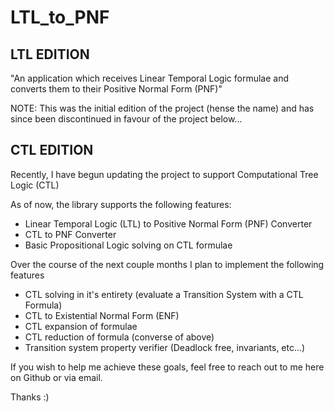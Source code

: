 # LTL_to_PNF
## LTL EDITION
"An application which receives Linear Temporal Logic formulae and converts them to their Positive Normal Form (PNF)"

NOTE: This was the initial edition of the project (hense the name) and has since been discontinued in favour of the project below...

## CTL EDITION
 Recently, I have begun updating the project to support Computational Tree Logic (CTL)
 
 As of now, the library supports the following features:
 
 * Linear Temporal Logic (LTL) to Positive Normal Form (PNF) Converter
 * CTL to PNF Converter
 * Basic Propositional Logic solving on CTL formulae
 
 Over the course of the next couple months I plan to implement the following features
 
 * CTL solving in it's entirety (evaluate a Transition System with a CTL Formula)
 * CTL to Existential Normal Form (ENF)
 * CTL expansion of formulae
 * CTL reduction of formula (converse of above)
 * Transition system property verifier (Deadlock free, invariants, etc...)

If you wish to help me achieve these goals, feel free to reach out to me here on Github or via email.

Thanks :)
